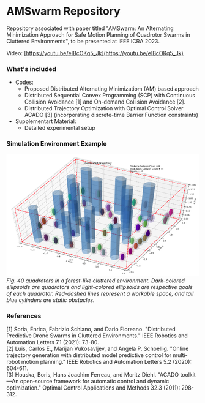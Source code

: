 # AMSwarm Repository 

Repository associated with paper titled "AMSwarm: An Alternating Minimization Approach for Safe Motion Planning of Quadrotor Swarms in Cluttered Environments", to be presented at IEEE ICRA 2023.

Video: [https://youtu.be/eIBcOKq5_Jk](https://youtu.be/eIBcOKq5_Jk)
### What's included

* Codes: 
    * Proposed Distributed Alternating Minimizatiom (AM) based approach
    * Distributed Sequential Convex Programming (SCP) with Continuous Collision Avoidance [1] and On-demand Collision Avoidance [2].
    * Distributed Trajectory Optimization with Optimal Control Solver ACADO [3] (incorporating discrete-time Barrier Function constraints)
* Supplementart Material:
    * Detailed experimental setup

### Simulation Environment Example

![sim_env](amswarm/data/sim_env.png)  
_Fig. 40 quadrotors in a forest-like cluttered environment. Dark-colored ellipsoids are quadrotors and light-colored ellipsoids are respective goals of each quadrotor. Red-dashed lines represent a workable space, and tall blue cylinders are static obstacles._

### References
[1] Soria, Enrica, Fabrizio Schiano, and Dario Floreano. "Distributed Predictive Drone Swarms in Cluttered Environments." IEEE Robotics and Automation Letters 7.1 (2021): 73-80.    
[2] Luis, Carlos E., Marijan Vukosavljev, and Angela P. Schoellig. "Online trajectory generation with distributed model predictive control for multi-robot motion planning." IEEE Robotics and Automation Letters 5.2 (2020): 604-611.  
[3] Houska, Boris, Hans Joachim Ferreau, and Moritz Diehl. "ACADO toolkit—An open‐source framework for automatic control and dynamic optimization." Optimal Control Applications and Methods 32.3 (2011): 298-312.
